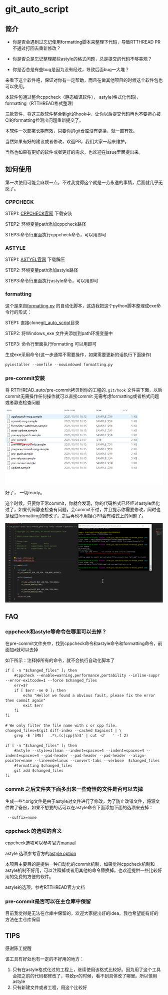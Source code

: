 # git_auto_script

## 简介

- 你是否会遇到过忘记使用formatting脚本来整理下代码，导致RTTHREAD PR不通过打回去重新修改？

- 你是否总是忘记整理那些astyle的格式问题，总是提交的代码不够美观？

- 你是否总是有些bug是因为没有经过，导致后面bug一大堆？

来看下这个软件吧，保证对你有一定帮助，而且在做其他项目的时候这个软件包也可以使用。

本软件包通过整合cppcheck（静态编译软件）， astyle(格式化代码)， formatting（RTTHREAD格式整理）

三款软件，将这三款软件整合到git的hook中，让你以后提交代码再也不要担心被CI的formatting检测出问题重新提交了。

本软件一次部署长期有效，只要你的git仓库没有更换，就一直有效。

当然如果有好的建议或者修改，欢迎PR，我们大家一起来维护。

当然也如果有更好的软件或者更好的需求，也欢迎在issue里面提出来。

## 如何使用

第一次使用可能会麻烦一点，不过我觉得这个就是一劳永逸的事情，后面就几乎无感了。

### CPPCHECK

 STEP1: [CPPCHECK官网](http://cppcheck.net/) 下载安装

STEP2: 环境变量path添加cppcheck路径

STEP3:命令行里面执行cppcheck命令，可以用即可

### ASTYLE

STEP1: [ASTYEL官网](https://sourceforge.net/projects/astyle/) 下载解压

STEP2: 环境变量path添加astyle路径

STEP3:命令行里面执行astyle命令，可以用即可

### formatting

这个是来自[formatting.py](https://github.com/mysterywolf/formatting) 的自动化脚本，这边我把这个python脚本整理成exe命令行的形式：



STEP1: 直接clone[git_auto_script](https://github.com/supperthomas/git_auto_script.git)目录

STEP2: 将Windows_exe 文件夹添加到path环境变量中

STEP3: 命令行里面执行formatting 可以用即可

生成exe采用命令(这一步通常不需要操作，如果需要更新的话执行下面操作)

```
pyinstaller --onefile --nowindowed formatting.py
```

### pre-commit安装

将 RTTHREAD_auto/pre-commit拷贝到你的工程的`.git/hook` 文件夹下面，以后commit无需操作任何操作就可以直接commit 无需考虑formatting或者格式问题或者静态检查问题

![image-20211025223018211](images/image-20211025223018211.png)

好了， 一切ready。

这个时候，只要你正常commit，你就会发现，你的代码格式已经经过astyle优化过了，如果代码静态检查有问题，会commit不过，并且提示你需要修改，同时也是经过formatting的修改了。之后再也不用担心PR会有格式上的问题了。

![help](images/help.gif)



## FAQ

### cppcheck和astyle等命令在哪里可以去掉？

在pre-commit文件夹中，找到cppcheck命令和astyle命令和formatting命令，前面加`#`就可以去掉

如下所示：注释掉所有的命令，就不会执行自动化脚本了

```
if [ -n "$changed_files" ]; then
	#cppcheck --enable=warning,performance,portability --inline-suppr --error-exitcode=1 --force $changed_files
	err=$?
	if [ $err -ne 0 ]; then
	    echo "Hello! we found a obvious fault, please fix the error then commit again"
		exit $err
	fi
fi

# We only filter the file name with c or cpp file.
changed_files=$(git diff-index --cached $against | \
	grep -E '[MA]	.*\.(c|cpp|h)$' | cut -d'	' -f 2)

if [ -n "$changed_files" ]; then
	#astyle --style=allman --indent=spaces=4 --indent=spaces=4 --indent=spaces=4 --pad-header --pad-header --pad-header --align-pointer=name --lineend=linux --convert-tabs --verbose  $changed_files
	#formatting $changed_files
	git add $changed_files
fi
```

  ### commit 之后文件夹下面多出来一些奇怪的文件是否可以去掉

生成一些*.orig文件是由于astyle对文件进行了修改，为了防止改错文件，将源文件做了备份，如果不想要的话可以在astyle命令下面添加下面的选项来去掉：

```
 --suffix=none
```

### cppcheck 的选项的含义

cppcheck选项可以参考官方[manual](http://cppcheck.net/manual.pdf)

astyle 选项参考官方的[astyle option](http://astyle.sourceforge.net/astyle.html)

本项目主要目的是提供一种自动化的commit机制，如果觉得cppcheck机制和astyle机制不好用，可以注释掉或者用其他的命令替换掉，也欢迎提供一些比较好用的免费的方便的软件。

astyle的选项，参考RTTHREAD官方文档

### pre-commit是否可以在主仓库中保留

目前我觉得是无法在仓库中保留的，欢迎大家提出好的idea。我也希望能有好的方法在主仓库保留


## TIPS

感谢陈工提醒

该工具有好处也有一定的不好用的地方：
1. 只有在astyle格式化过的工程上，继续使用该格式比较好。因为用了这个工具会把之前的代码都修改了，导致pr的时候，看不到具体改了哪里。所以慎用astyle
2. 只有新建文件或者工程，用这个比较好

